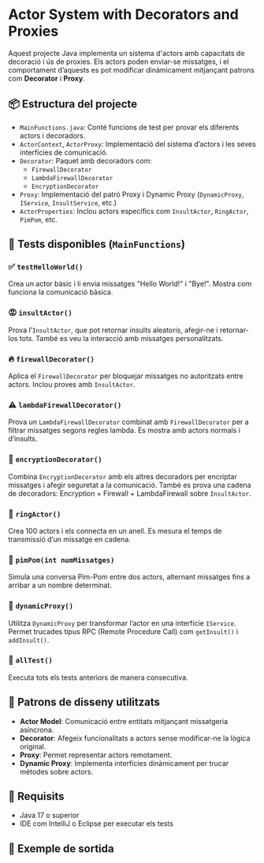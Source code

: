 # Actor System with Decorators and Proxies

Aquest projecte Java implementa un sistema d'actors amb capacitats de decoració i ús de proxies. Els actors poden enviar-se missatges, i el comportament d’aquests es pot modificar dinàmicament mitjançant patrons com **Decorator** i **Proxy**.

## 📦 Estructura del projecte

- `MainFunctions.java`: Conté funcions de test per provar els diferents actors i decoradors.
- `ActorContext`, `ActorProxy`: Implementació del sistema d’actors i les seves interfícies de comunicació.
- `Decorator`: Paquet amb decoradors com:
  - `FirewallDecorator`
  - `LambdaFirewallDecorator`
  - `EncryptionDecorator`
- `Proxy`: Implementació del patró Proxy i Dynamic Proxy (`DynamicProxy`, `IService`, `InsultService`, etc.)
- `ActorProperties`: Inclou actors específics com `InsultActor`, `RingActor`, `PimPom`, etc.

## 🚀 Tests disponibles (`MainFunctions`)

### ✅ `testHelloWorld()`
Crea un actor bàsic i li envia missatges "Hello World!" i "Bye!". Mostra com funciona la comunicació bàsica.

### 😡 `insultActor()`
Prova l’`InsultActor`, que pot retornar insults aleatoris, afegir-ne i retornar-los tots. També es veu la interacció amb missatges personalitzats.

### 🔥 `firewallDecorator()`
Aplica el `FirewallDecorator` per bloquejar missatges no autoritzats entre actors. Inclou proves amb `InsultActor`.

### ⚠️ `lambdaFirewallDecorator()`
Prova un `LambdaFirewallDecorator` combinat amb `FirewallDecorator` per a filtrar missatges segons regles lambda. Es mostra amb actors normals i d’insults.

### 🔐 `encryptionDecorator()`
Combina `EncryptionDecorator` amb els altres decoradors per encriptar missatges i afegir seguretat a la comunicació. També es prova una cadena de decoradors: Encryption + Firewall + LambdaFirewall sobre `InsultActor`.

### 🔁 `ringActor()`
Crea 100 actors i els connecta en un anell. Es mesura el temps de transmissió d’un missatge en cadena.

### 🏓 `pimPom(int numMissatges)`
Simula una conversa Pim-Pom entre dos actors, alternant missatges fins a arribar a un nombre determinat.

### 🧙 `dynamicProxy()`
Utilitza `DynamicProxy` per transformar l’actor en una interfície `IService`. Permet trucades tipus RPC (Remote Procedure Call) com `getInsult()` i `addInsult()`.

### 🧪 `allTest()`
Executa tots els tests anteriors de manera consecutiva.

## 🧠 Patrons de disseny utilitzats

- **Actor Model**: Comunicació entre entitats mitjançant missatgeria asíncrona.
- **Decorator**: Afegeix funcionalitats a actors sense modificar-ne la lògica original.
- **Proxy**: Permet representar actors remotament.
- **Dynamic Proxy**: Implementa interfícies dinàmicament per trucar mètodes sobre actors.

## 🔧 Requisits

- Java 17 o superior
- IDE com IntelliJ o Eclipse per executar els tests

## 📎 Exemple de sortida

